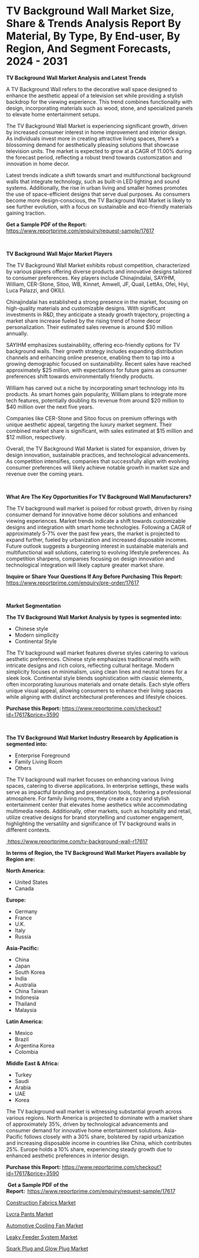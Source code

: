 <p><h1>TV Background Wall Market Size, Share & Trends Analysis Report By Material, By Type, By End-user, By Region, And Segment Forecasts, 2024 - 2031</h1></p><p><strong>TV Background Wall Market Analysis and Latest Trends</strong></p>
<p><p>A TV Background Wall refers to the decorative wall space designed to enhance the aesthetic appeal of a television set while providing a stylish backdrop for the viewing experience. This trend combines functionality with design, incorporating materials such as wood, stone, and specialized panels to elevate home entertainment setups.</p><p>The TV Background Wall Market is experiencing significant growth, driven by increased consumer interest in home improvement and interior design. As individuals invest more in creating attractive living spaces, there’s a blossoming demand for aesthetically pleasing solutions that showcase television units. The market is expected to grow at a CAGR of 11.00% during the forecast period, reflecting a robust trend towards customization and innovation in home decor.</p><p>Latest trends indicate a shift towards smart and multifunctional background walls that integrate technology, such as built-in LED lighting and sound systems. Additionally, the rise in urban living and smaller homes promotes the use of space-efficient designs that serve dual purposes. As consumers become more design-conscious, the TV Background Wall Market is likely to see further evolution, with a focus on sustainable and eco-friendly materials gaining traction.</p></p>
<p><strong>Get a Sample PDF of the Report:&nbsp;</strong> <a href="https://www.reportprime.com/enquiry/request-sample/17617?utm_campaign=1144&utm_medium=2&utm_source=Github&utm_content=ia&utm_term=19112024&utm_id=tv-background-wall">https://www.reportprime.com/enquiry/request-sample/17617</a></p>
<p>&nbsp;</p>
<p><strong>TV Background Wall Major Market Players</strong></p>
<p><p>The TV Background Wall Market exhibits robust competition, characterized by various players offering diverse products and innovative designs tailored to consumer preferences. Key players include Chinajindalai, SAYIHM, William, CER-Stone, Sitoo, WB, Kinnet, Amwell, JF, Quail, LettAs, Ofei, Hiyi, Luca Palazzi, and OKILI.</p><p>Chinajindalai has established a strong presence in the market, focusing on high-quality materials and customizable designs. With significant investments in R&D, they anticipate a steady growth trajectory, projecting a market share increase fueled by the rising trend of home decor personalization. Their estimated sales revenue is around $30 million annually.</p><p>SAYIHM emphasizes sustainability, offering eco-friendly options for TV background walls. Their growth strategy includes expanding distribution channels and enhancing online presence, enabling them to tap into a growing demographic focused on sustainability. Recent sales have reached approximately $25 million, with expectations for future gains as consumer preferences shift towards environmentally friendly products.</p><p>William has carved out a niche by incorporating smart technology into its products. As smart homes gain popularity, William plans to integrate more tech features, potentially doubling its revenue from around $20 million to $40 million over the next five years.</p><p>Companies like CER-Stone and Sitoo focus on premium offerings with unique aesthetic appeal, targeting the luxury market segment. Their combined market share is significant, with sales estimated at $15 million and $12 million, respectively.</p><p>Overall, the TV Background Wall Market is slated for expansion, driven by design innovation, sustainable practices, and technological advancements. As competition intensifies, companies that successfully align with evolving consumer preferences will likely achieve notable growth in market size and revenue over the coming years.</p></p>
<p>&nbsp;</p>
<p><strong>What Are The Key Opportunities For TV Background Wall Manufacturers?</strong></p>
<p><p>The TV background wall market is poised for robust growth, driven by rising consumer demand for innovative home décor solutions and enhanced viewing experiences. Market trends indicate a shift towards customizable designs and integration with smart home technologies. Following a CAGR of approximately 5-7% over the past few years, the market is projected to expand further, fueled by urbanization and increased disposable incomes. Future outlook suggests a burgeoning interest in sustainable materials and multifunctional wall solutions, catering to evolving lifestyle preferences. As competition sharpens, companies focusing on design innovation and technological integration will likely capture greater market share.</p></p>
<p><strong>Inquire or Share Your Questions If Any Before Purchasing This Report:</strong> <a href="https://www.reportprime.com/enquiry/pre-order/17617?utm_campaign=1144&utm_medium=2&utm_source=Github&utm_content=ia&utm_term=19112024&utm_id=tv-background-wall">https://www.reportprime.com/enquiry/pre-order/17617</a></p>
<p>&nbsp;</p>
<p><strong>Market Segmentation</strong></p>
<p><strong>The TV Background Wall Market Analysis by types is segmented into:</strong></p>
<p><ul><li>Chinese style</li><li>Modern simplicity</li><li>Continental Style</li></ul></p>
<p><p>The TV background wall market features diverse styles catering to various aesthetic preferences. Chinese style emphasizes traditional motifs with intricate designs and rich colors, reflecting cultural heritage. Modern simplicity focuses on minimalism, using clean lines and neutral tones for a sleek look. Continental style blends sophistication with classic elements, often incorporating luxurious materials and ornate details. Each style offers unique visual appeal, allowing consumers to enhance their living spaces while aligning with distinct architectural preferences and lifestyle choices.</p></p>
<p><strong>Purchase this Report:&nbsp;</strong><a href="https://www.reportprime.com/checkout?id=17617&price=3590&utm_campaign=1144&utm_medium=2&utm_source=Github&utm_content=ia&utm_term=19112024&utm_id=tv-background-wall">https://www.reportprime.com/checkout?id=17617&price=3590</a></p>
<p>&nbsp;</p>
<p><strong>The TV Background Wall Market Industry Research by Application is segmented into:</strong></p>
<p><ul><li>Enterprise Foreground</li><li>Family Living Room</li><li>Others</li></ul></p>
<p><p>The TV background wall market focuses on enhancing various living spaces, catering to diverse applications. In enterprise settings, these walls serve as impactful branding and presentation tools, fostering a professional atmosphere. For family living rooms, they create a cozy and stylish entertainment center that elevates home aesthetics while accommodating multimedia needs. Additionally, other markets, such as hospitality and retail, utilize creative designs for brand storytelling and customer engagement, highlighting the versatility and significance of TV background walls in different contexts.</p></p>
<p><a href="https://www.reportprime.com/tv-background-wall-r17617?utm_campaign=1144&utm_medium=2&utm_source=Github&utm_content=ia&utm_term=19112024&utm_id=tv-background-wall">&nbsp;https://www.reportprime.com/tv-background-wall-r17617</a></p>
<p><strong>In terms of Region, the TV Background Wall Market Players available by Region are:</strong></p>
<p>
    <p> <strong> North America: </strong>
        <ul>
            <li>United States</li>
            <li>Canada</li>
        </ul>
        </p> 
    <p> <strong> Europe: </strong>
        <ul>
            <li>Germany</li>
            <li>France</li>
            <li>U.K.</li>
            <li>Italy</li>
            <li>Russia</li>
        </ul>
        </p> 
    <p> <strong> Asia-Pacific: </strong>
        <ul>
            <li>China</li>
            <li>Japan</li>
            <li>South Korea</li>
            <li>India</li>
            <li>Australia</li>
            <li>China Taiwan</li>
            <li>Indonesia</li>
            <li>Thailand</li>
            <li>Malaysia</li>
        </ul>
        </p> 
    <p> <strong> Latin America: </strong>
        <ul>
            <li>Mexico</li>
            <li>Brazil</li>
            <li>Argentina Korea</li>
            <li>Colombia</li>
        </ul>
        </p> 
    <p> <strong> Middle East & Africa: </strong>
        <ul>
            <li>Turkey</li>
            <li>Saudi</li>
            <li>Arabia</li>
            <li>UAE</li>
            <li>Korea</li>
        </ul>
    </p>
    </p>
<p><p>The TV background wall market is witnessing substantial growth across various regions. North America is projected to dominate with a market share of approximately 35%, driven by technological advancements and consumer demand for innovative home entertainment solutions. Asia-Pacific follows closely with a 30% share, bolstered by rapid urbanization and increasing disposable income in countries like China, which contributes 25%. Europe holds a 10% share, experiencing steady growth due to enhanced aesthetic preferences in interior design.</p></p>
<p><strong>Purchase this Report: </strong><a href="https://www.reportprime.com/checkout?id=17617&price=3590&utm_campaign=1144&utm_medium=2&utm_source=Github&utm_content=ia&utm_term=19112024&utm_id=tv-background-wall">https://www.reportprime.com/checkout?id=17617&price=3590</a></p>
<p>&nbsp;<strong>Get a Sample PDF of the Report:&nbsp;&nbsp;</strong><a href="https://www.reportprime.com/enquiry/request-sample/17617?utm_campaign=1144&utm_medium=2&utm_source=Github&utm_content=ia&utm_term=19112024&utm_id=tv-background-wall">https://www.reportprime.com/enquiry/request-sample/17617</a></p>
<p><strong></strong></p>
<p><p><a href="https://www.linkedin.com/pulse/construction-fabrics-market-research-report-forecast-growth-a5cke?utm_campaign=1144&utm_medium=2&utm_source=Github&utm_content=ia&utm_term=19112024&utm_id=tv-background-wall">Construction Fabrics Market</a></p><p><a href="https://issuu.com/reportprime-2/docs/lycra-pants-market-size-2030.pptx_8425eef88d1e4f?utm_campaign=1144&utm_medium=2&utm_source=Github&utm_content=ia&utm_term=19112024&utm_id=tv-background-wall">Lycra Pants Market</a></p><p><a href="https://www.linkedin.com/pulse/automotive-cooling-fan-market2024-2031-industry-insights-ywxye?utm_campaign=1144&utm_medium=2&utm_source=Github&utm_content=ia&utm_term=19112024&utm_id=tv-background-wall">Automotive Cooling Fan Market</a></p><p><a href="https://issuu.com/reportprime-2/docs/leaky-feeder-system-market-size-203_6c9655a2036e77?utm_campaign=1144&utm_medium=2&utm_source=Github&utm_content=ia&utm_term=19112024&utm_id=tv-background-wall">Leaky Feeder System Market</a></p><p><a href="https://www.linkedin.com/pulse/spark-plug-glow-market-industry-trends-forecast-period-kf6fe?utm_campaign=1144&utm_medium=2&utm_source=Github&utm_content=ia&utm_term=19112024&utm_id=tv-background-wall">Spark Plug and Glow Plug Market</a></p></p>